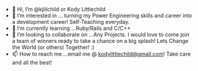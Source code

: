 - 👋 Hi, I’m @kjlilchild or Kody Littlechild
- 👀 I’m interested in ... turning my Power Engineering skills and career into a development career! Self-Teaching everyday.
- 🌱 I’m currently learning ...Ruby/Rails and C/C++
- 💞️ I’m looking to collaborate on ...Any Projects. I would love to come join a team of winners ready to take a chance on a big splash! Lets Change the World (or others) Together! :)
- 📫 How to reach me ...email me @ kodylittlechild@gmail.com! Take care and all the best!

<!---
kjlilchild/kjlilchild is a ✨ special ✨ repository because its `README.md` (this file) appears on your GitHub profile.
You can click the Preview link to take a look at your changes.
--->
